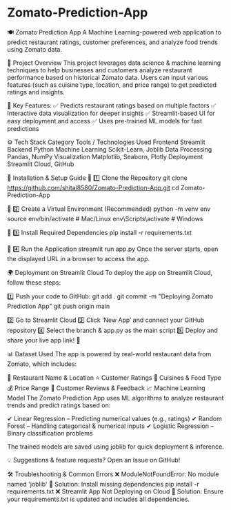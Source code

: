 # Zomato-Prediction-App

🍽️ Zomato Prediction App
A Machine Learning-powered web application to predict restaurant ratings, customer preferences, and analyze food trends using Zomato data. 

📌 Project Overview
This project leverages data science & machine learning techniques to help businesses and customers analyze restaurant performance based on historical Zomato data. Users can input various features (such as cuisine type, location, and price range) to get predicted ratings and insights.

🌟 Key Features:
✅ Predicts restaurant ratings based on multiple factors
✅ Interactive data visualization for deeper insights
✅ Streamlit-based UI for easy deployment and access
✅ Uses pre-trained ML models for fast predictions

⚙ Tech Stack
Category	Tools / Technologies Used
Frontend	Streamlit
Backend	Python
Machine Learning	Scikit-Learn, Joblib
Data Processing	Pandas, NumPy
Visualization	Matplotlib, Seaborn, Plotly
Deployment	Streamlit Cloud, GitHub

🚀 Installation & Setup Guide
🔹 1️⃣ Clone the Repository
git clone https://github.com/shital8580/Zomato-Prediction-App.git
cd Zomato-Prediction-App

🔹 2️⃣ Create a Virtual Environment (Recommended)
python -m venv env
source env/bin/activate  # Mac/Linux
env\Scripts\activate     # Windows

🔹 3️⃣ Install Required Dependencies
pip install -r requirements.txt

🔹 4️⃣ Run the Application
streamlit run app.py
Once the server starts, open the displayed URL in a browser to access the app.

🌍 Deployment on Streamlit Cloud
To deploy the app on Streamlit Cloud, follow these steps:

1️⃣ Push your code to GitHub:
git add .
git commit -m "Deploying Zomato Prediction App"
git push origin main

2️⃣ Go to Streamlit Cloud
3️⃣ Click ‘New App’ and connect your GitHub repository
4️⃣ Select the branch & app.py as the main script
5️⃣ Deploy and share your live app link! 🎉

📊 Dataset Used
The app is powered by real-world restaurant data from Zomato, which includes:

🍕 Restaurant Name & Location
⭐ Customer Ratings
🍲 Cuisines & Food Type
💰 Price Range
📝 Customer Reviews & Feedback
📈 Machine Learning Model
The Zomato Prediction App uses ML algorithms to analyze restaurant trends and predict ratings based on:

✔ Linear Regression – Predicting numerical values (e.g., ratings)
✔ Random Forest – Handling categorical & numerical inputs
✔ Logistic Regression – Binary classification problems

The trained models are saved using joblib for quick deployment & inference.

💡 Suggestions & feature requests? Open an Issue on GitHub!

🛠️ Troubleshooting & Common Errors
❌ ModuleNotFoundError: No module named 'joblib'
🔹 Solution: Install missing dependencies
pip install -r requirements.txt
❌ Streamlit App Not Deploying on Cloud
🔹 Solution: Ensure your requirements.txt is updated and includes all dependencies.
